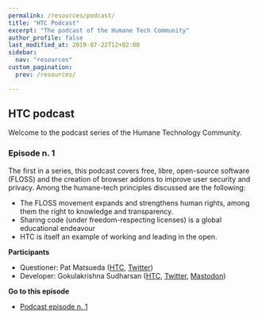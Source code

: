 ```yaml
---
permalink: /resources/podcast/
title: "HTC Podcast"
excerpt: "The podcast of the Humane Tech Community"
author_profile: false
last_modified_at: 2019-07-22T12+02:00
sidebar:
  nav: "resources"
custom_pagination:
  prev: /resources/

---
```


## HTC podcast

Welcome to the podcast series of the Humane Technology Community.

### Episode n. 1

The first in a series, this podcast covers free, libre, open-source software (FLOSS) and the creation of browser addons to improve user security and privacy. Among the humane-tech principles discussed are the following:

- The FLOSS movement expands and strengthens human rights, among them the right to knowledge and transparency.
- Sharing code (under freedom-respecting licenses) is a global educational endeavour
- HTC is itself an example of working and leading in the open.

**Participants**

- Questioner: Pat Matsueda ([HTC](https://community.humanetech.com/u/patm), [Twitter](https://twitter.com/patmatsueda))
- Developer: Gokulakrishna Sudharsan ([HTC](https://community.humanetech.com/u/gkrishnaks), [Twitter](https://twitter.com/gkrishnaks), [Mastodon](https://framapiaf.org/@gkrishnaks))

**Go to this episode**

- [Podcast episode n. 1](/resources/podcast-episode-1/)
